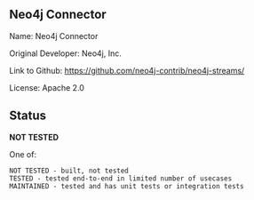 ## Neo4j Connector

Name: Neo4j Connector

Original Developer: Neo4j, Inc.


Link to Github: https://github.com/neo4j-contrib/neo4j-streams/

License: Apache 2.0

## Status

**NOT TESTED**

One of:
```text
NOT TESTED - built, not tested
TESTED - tested end-to-end in limited number of usecases
MAINTAINED - tested and has unit tests or integration tests
```
